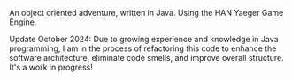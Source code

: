 An object oriented adventure, written in Java. Using the HAN Yaeger Game Engine.


Update October 2024:
Due to growing experience and knowledge in Java programming, I am in the process of refactoring this code to enhance the software architecture, eliminate code smells, and improve overall structure. It's a work in progress!
